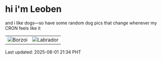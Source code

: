 # hi i'm Leoben

and i like dogs—so have some random dog pics that change whenever my CRON feels like it

|  |  |
|--------|----------|
| ![Borzoi](https://random-dog-vercel.vercel.app/api/random-borzoi?v=1754055243) | ![Labrador](https://random-dog-vercel.vercel.app/api/random-labrador?v=1754055243) |

Last updated: 2025-08-01 21:34 PHT
